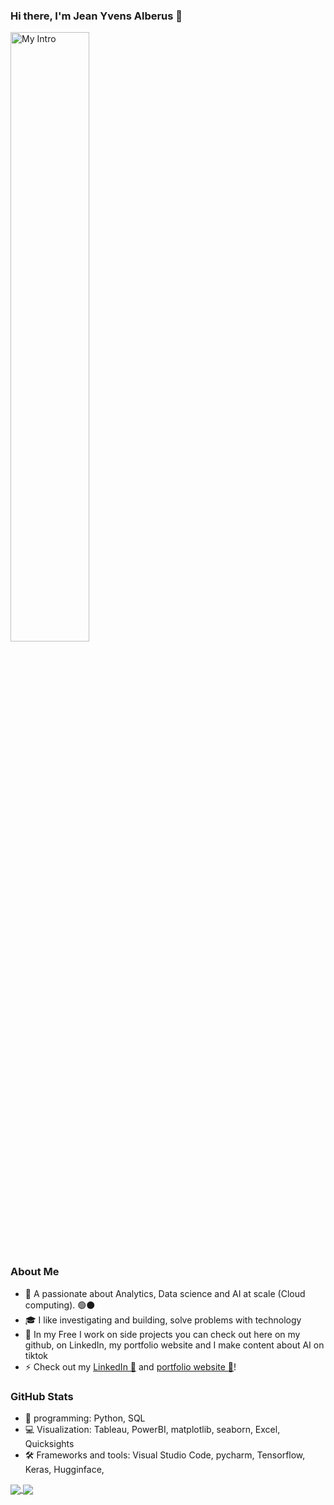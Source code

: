 ### Hi there, I'm Jean Yvens Alberus 👋

<img src='' title='Yvens' width='50%' alt='My Intro' />

### About Me

- 🔭 A passionate about Analytics, Data science and AI at scale (Cloud computing). 🟢⚫
- 🎓 I like investigating and building, solve problems with technology
- 🌱 In my Free I work on side projects you can check out here on my github, on LinkedIn, my portfolio website and I make content about AI on tiktok
- ⚡ Check out my <a href="https://www.linkedin.com/in/jean-yvens-alberus-986671169" target="_blank" rel="noreferrer noopener">LinkedIn 🔵</a> and <a href="https://yvens94.github.io/" target="_blank" rel="noreferrer noopener">portfolio website 🔴</a>!

### GitHub Stats

- 🦾 programming: Python, SQL
- 💻 Visualization: Tableau, PowerBI, matplotlib, seaborn, Excel, Quicksights
- 🛠 Frameworks and tools: Visual Studio Code, pycharm, Tensorflow, Keras, Hugginface, 

<a href="https://github.com/yvens94">
  <img align="center" src="https://github.com/yvens94
username=coderkai03&hide=makefile,html,tex&title_color=ffffff&text_color=c9cacc&icon_color=2bbc8a&bg_color=1d1f21&langs_count=3" />
</a>
<a href="https://github.com/yvens94">
  <img align="center" src="https://github-readme-stats.vercel.app/api?username=yvens94&show_icons=true&line_height=27&count_private=true&title_color=ffffff&text_color=c9cacc&icon_color=2bbc8a&bg_color=1d1f21" />
</a>
<!---
yvens94/yvens94 is a ✨ special ✨ repository because its `README.md` (this file) appears on your GitHub profile.
You can click the Preview link to take a look at your changes.
--->

